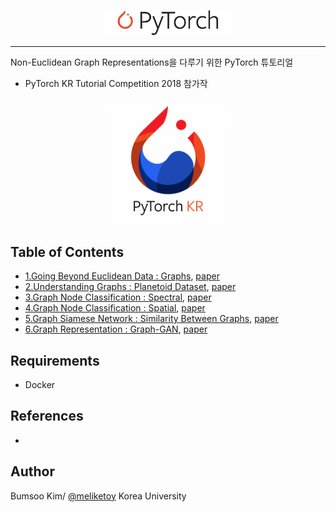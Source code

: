 <p align="center"><img width="40%" src="./imgs/pytorch_logo_2018.svg"></p>

---------------------------------------------------------------------

Non-Euclidean Graph Representations을 다루기 위한 PyTorch 튜토리얼
- PyTorch KR Tutorial Competition 2018 참가작

<p align="center"><img width="40%" src="./imgs/pytorch_KR.png"></p>

## Table of Contents
- [1.Going Beyond Euclidean Data : Graphs](./1_Going_Beyond_Euclidean_Data/), [paper](https://arxiv.org/pdf/1611.08097.pdf)
- [2.Understanding Graphs : Planetoid Dataset](./2_Understading_Graphs/), [paper](https://arxiv.org/pdf/1603.08861.pdf)
- [3.Graph Node Classification : Spectral](./3_Spectral_Graph_Convolution), [paper](https://arxiv.org/pdf/1609.02907.pdf)
- [4.Graph Node Classification : Spatial](./4_Spatial_Graph_Convolution), [paper](https://arxiv.org/pdf/1710.10903.pdf)
- [5.Graph Siamese Network : Similarity Between Graphs](./5_Graph_Siamese), [paper](https://arxiv.org/pdf/1703.02161.pdf)
- [6.Graph Representation : Graph-GAN](./6_Graph_GAN), [paper]()

## Requirements
- Docker

## References
- 

## Author
Bumsoo Kim/ [@meliketoy](https://github.com/meliketoy)
Korea University

